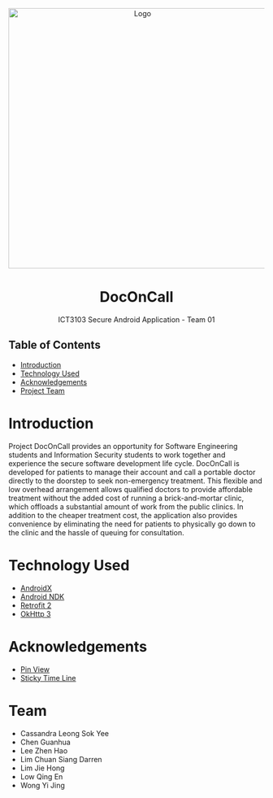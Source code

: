 <p align="center">
    <img src="https://cdn0.iconfinder.com/data/icons/medical-health-care-8/256/Doctor_on_Call-512.png" alt="Logo" width="512" height="512">
</p>
<h1 align="center">DocOnCall</h1>
<p align="center">ICT3103 Secure Android Application - Team 01</p>

## Table of Contents

- [Introduction](#introduction)
- [Technology Used](#Technology-Used)
- [Acknowledgements](#Acknowledgements)
- [Project Team](#Project-Team)

# Introduction

Project DocOnCall provides an opportunity for Software Engineering students and Information Security students to work together and experience the secure software development life cycle. DocOnCall is developed for patients to manage their account and call a portable doctor directly to the doorstep to seek non-emergency treatment. This flexible and low overhead arrangement allows qualified doctors to provide affordable treatment without the added cost of running a brick-and-mortar clinic, which offloads a substantial amount of work from the public clinics. In addition to the cheaper treatment cost, the application also provides convenience by eliminating the need for patients to physically go down to the clinic and the hassle of queuing for consultation.


# Technology Used

- [AndroidX](https://developer.android.com/jetpack/androidx)
- [Android NDK](https://developer.android.com/ndk)
- [Retrofit 2](https://square.github.io/retrofit/)
- [OkHttp 3](https://square.github.io/okhttp/)

# Acknowledgements

- [Pin View](https://github.com/ChaosLeung/PinView)
- [Sticky Time Line](https://github.com/sangcomz/StickyTimeLine)

# Team

 - Cassandra Leong Sok Yee
 - Chen Guanhua
 - Lee Zhen Hao
 - Lim Chuan Siang Darren
 - Lim Jie Hong
 - Low Qing En
 - Wong Yi Jing
